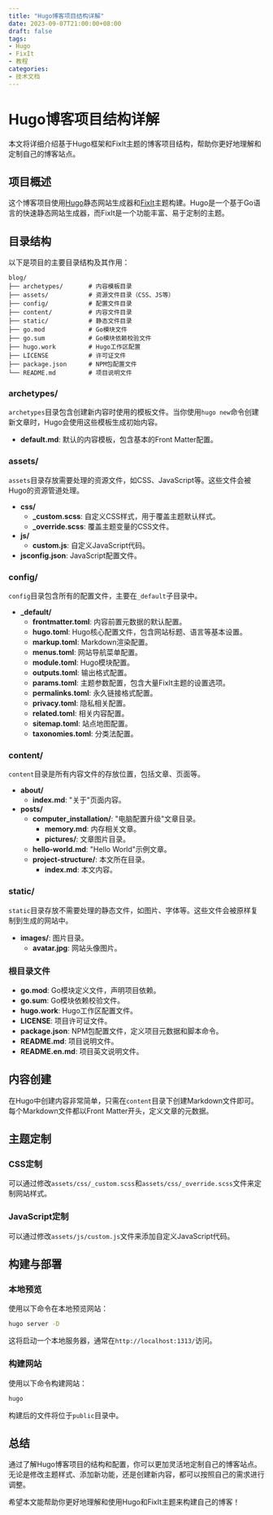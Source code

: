 ```yaml
---
title: "Hugo博客项目结构详解"
date: 2023-09-07T21:00:00+08:00
draft: false
tags:
- Hugo
- FixIt
- 教程
categories:
- 技术文档
---
```


# Hugo博客项目结构详解

本文将详细介绍基于Hugo框架和FixIt主题的博客项目结构，帮助你更好地理解和定制自己的博客站点。

<!--more-->

## 项目概述

这个博客项目使用[Hugo](https://gohugo.io/)静态网站生成器和[FixIt](https://github.com/hugo-fixit/FixIt)主题构建。Hugo是一个基于Go语言的快速静态网站生成器，而FixIt是一个功能丰富、易于定制的主题。

## 目录结构

以下是项目的主要目录结构及其作用：

```
blog/
├── archetypes/       # 内容模板目录
├── assets/           # 资源文件目录（CSS、JS等）
├── config/           # 配置文件目录
├── content/          # 内容文件目录
├── static/           # 静态文件目录
├── go.mod            # Go模块文件
├── go.sum            # Go模块依赖校验文件
├── hugo.work         # Hugo工作区配置
├── LICENSE           # 许可证文件
├── package.json      # NPM包配置文件
└── README.md         # 项目说明文件
```

### archetypes/

`archetypes`目录包含创建新内容时使用的模板文件。当你使用`hugo new`命令创建新文章时，Hugo会使用这些模板生成初始内容。

- **default.md**: 默认的内容模板，包含基本的Front Matter配置。

### assets/

`assets`目录存放需要处理的资源文件，如CSS、JavaScript等。这些文件会被Hugo的资源管道处理。

- **css/**
  - **_custom.scss**: 自定义CSS样式，用于覆盖主题默认样式。
  - **_override.scss**: 覆盖主题变量的CSS文件。
- **js/**
  - **custom.js**: 自定义JavaScript代码。
- **jsconfig.json**: JavaScript配置文件。

### config/

`config`目录包含所有的配置文件，主要在`_default`子目录中。

- **_default/**
  - **frontmatter.toml**: 内容前置元数据的默认配置。
  - **hugo.toml**: Hugo核心配置文件，包含网站标题、语言等基本设置。
  - **markup.toml**: Markdown渲染配置。
  - **menus.toml**: 网站导航菜单配置。
  - **module.toml**: Hugo模块配置。
  - **outputs.toml**: 输出格式配置。
  - **params.toml**: 主题参数配置，包含大量FixIt主题的设置选项。
  - **permalinks.toml**: 永久链接格式配置。
  - **privacy.toml**: 隐私相关配置。
  - **related.toml**: 相关内容配置。
  - **sitemap.toml**: 站点地图配置。
  - **taxonomies.toml**: 分类法配置。

### content/

`content`目录是所有内容文件的存放位置，包括文章、页面等。

- **about/**
  - **index.md**: "关于"页面内容。
- **posts/**
  - **computer_installation/**: "电脑配置升级"文章目录。
    - **memory.md**: 内存相关文章。
    - **pictures/**: 文章图片目录。
  - **hello-world.md**: "Hello World"示例文章。
  - **project-structure/**: 本文所在目录。
    - **index.md**: 本文内容。

### static/

`static`目录存放不需要处理的静态文件，如图片、字体等。这些文件会被原样复制到生成的网站中。

- **images/**: 图片目录。
  - **avatar.jpg**: 网站头像图片。

### 根目录文件

- **go.mod**: Go模块定义文件，声明项目依赖。
- **go.sum**: Go模块依赖校验文件。
- **hugo.work**: Hugo工作区配置文件。
- **LICENSE**: 项目许可证文件。
- **package.json**: NPM包配置文件，定义项目元数据和脚本命令。
- **README.md**: 项目说明文件。
- **README.en.md**: 项目英文说明文件。

## 内容创建

在Hugo中创建内容非常简单，只需在`content`目录下创建Markdown文件即可。每个Markdown文件都以Front Matter开头，定义文章的元数据。

## 主题定制

### CSS定制

可以通过修改`assets/css/_custom.scss`和`assets/css/_override.scss`文件来定制网站样式。

### JavaScript定制

可以通过修改`assets/js/custom.js`文件来添加自定义JavaScript代码。

## 构建与部署

### 本地预览

使用以下命令在本地预览网站：

```bash
hugo server -D
```

这将启动一个本地服务器，通常在`http://localhost:1313/`访问。

### 构建网站

使用以下命令构建网站：

```bash
hugo
```

构建后的文件将位于`public`目录中。

## 总结

通过了解Hugo博客项目的结构和配置，你可以更加灵活地定制自己的博客站点。无论是修改主题样式、添加新功能，还是创建新内容，都可以按照自己的需求进行调整。

希望本文能帮助你更好地理解和使用Hugo和FixIt主题来构建自己的博客！